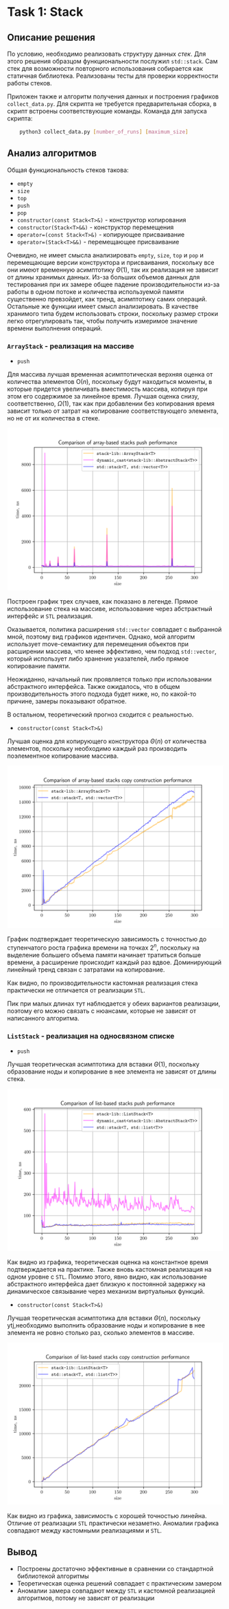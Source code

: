 # Task 1: Stack

## Описание решения

По условию, необходимо реализовать структуру данных _стек_. Для этого решения образцом функциональности послужил `std::stack`. Сам стек для возможности повторного использования собирается как статичная библиотека. Реализованы тесты для проверки корректности работы стеков.

Приложен также и алгоритм получения данных и построения графиков `collect_data.py`. Для скрипта не требуется предварительная сборка, в скрипт встроены соответствующие команды. Команда для запуска скрипта:

```bash
    python3 collect_data.py [number_of_runs] [maximum_size]
```

## Анализ алгоритмов

Общая функциональность стеков такова:

- `empty`
- `size`
- `top`
- `push`
- `pop`
- `constructor(const Stack<T>&)` - конструктор копирования
- `constructor(Stack<T>&&)` - конструктор перемещения
- `operator=(const Stack<T>&)` - копирующее присваивание
- `operator=(Stack<T>&&)` - перемещающее присваивание

Очевидно, не имеет смысла анализировать `empty`, `size`, `top` и `pop` и перемещающие версии конструктора и присваивания, поскольку все они имеют временную асимптотику $\Theta(1)$, так их реализация не зависит от длины хранимых данных. Из-за больших объемов данных для тестирования при их замере общее падение производительности из-за работы в одном потоке и количества используемой памяти существенно превзойдет, как тренд, асимптотику самих операций. Остальные же функции имеет смысл анализировать. В качестве хранимого типа будем использовать строки, поскольку размер строки легко отрегулировать так, чтобы получить измеримое значение времени выполнения операций.

### `ArrayStack` - реализация на массиве

- `push`

Для массива лучшая временная асимптотическая верхняя оценка от количества элементов $\mathrm{O}(n)$, поскольку будут находиться моменты, в которые придется увеличивать вместимость массива, копируя при этом его содержимое за линейное время. Лучшая оценка снизу, соответственно, $\Omega(1)$, так как при добавлении без копирования время зависит только от затрат на копирование соответствующего элемента, но не от их количества в стеке.

<p align="center">
  <img src="data/array_push_cmp.png" alt="Array push comparison">
</p>

Построен график трех случаев, как показано в легенде. Прямое использование стека на массиве, использование через абстрактный интерфейс и `STL` реализация.

Оказывается, политика расширения `std::vector` совпадает с выбранной мной, поэтому вид графиков идентичен. Однако, мой алгоритм использует move-семантику для перемещения объектов при расширении массива, что менее эффективно, чем подход `std::vector`, который использует либо хранение указателей, либо прямое копирование памяти.

Неожиданно, начальный пик проявляется только при использовании абстрактного интерфейса. Также ожидалось, что в общем производительность этого подхода будет ниже, но, по какой-то причине, замеры показывают обратное.

В остальном, теоретический прогноз сходится с реальностью.


- `constructor(const Stack<T>&)`

Лучшая оценка для копирующего конструктора $\Theta(n)$ от количества элементов, поскольку необходимо каждый раз производить поэлементное копирование массива.

<p align="center">
  <img src="data/array_copy_constructor_cmp.png" alt="Array copy constructor comparison">
</p>

График подтверждает теоретическую зависимость с точностью до ступенчатого роста графика времени на точках $2^n$, поскольку на выделение большего объема памяти начинает тратиться больше времени, а расширение происходит каждый раз вдвое. Доминирующий линейный тренд связан с затратами на копирование.

Как видно, по производительности кастомная реализация стека практически не отличается от реализации `STL`.

Пик при малых длинах тут наблюдается у обеих вариантов реализации, поэтому его можно связать с нюансами, которые не зависят от написанного алгоритма.

### `ListStack` - реализация на односвязном списке

- `push`

Лучшая теоретическая асимптотика для вставки $\Theta(1)$, поскольку образование ноды и копирование в нее элемента не зависят от длины стека.

<p align="center">
  <img src="data/list_push_cmp.png">
</p>

Как видно из графика, теоретическая оценка на константное время подтверждается на практике. Также вновь кастомная реализация на одном уровне с `STL`. Помимо этого, явно видно, как использование абстрактного интерфейса дает близкую к постоянной задержку на динамическое связывание через механизм виртуальных функций.

- `constructor(const Stack<T>&)`

Лучшая теоретическая асимптотика для вставки $\Theta(n)$, поскольку ytj,необходимо выполнить образование ноды и копирование в нее элемента не ровно столько раз, сколько элементов в массиве.

<p align="center">
  <img src="data/list_copy_constructor_cmp.png">
</p>

Как видно из графика, зависимость с хорошей точностью линейна. Отличие от реализации `STL` практически незаметно. Аномалии графика совпадают между кастомными реализациями и `STL`.

## Вывод
- Построены достаточно эффективные в сравнении со стандартной библиотекой алгоритмы
- Теоретическая оценка решений совпадает с практическим замером
- Аномалии замера совпадают между `STL` и кастомной реализацией алгоритмов, потому не зависят от реализации